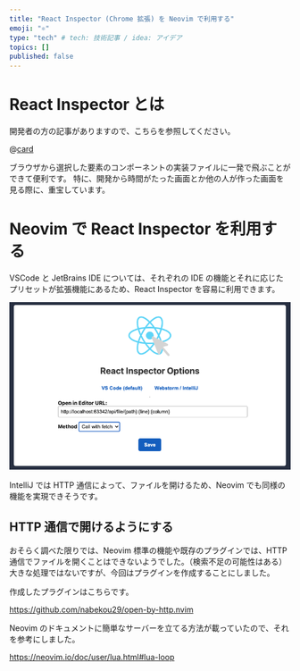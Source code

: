 ```yaml
---
title: "React Inspector (Chrome 拡張) を Neovim で利用する"
emoji: "⚛️"
type: "tech" # tech: 技術記事 / idea: アイデア
topics: []
published: false
---
```


# React Inspector とは

開発者の方の記事がありますので、こちらを参照してください。

@[card](https://zenn.dev/hand_dot/articles/a1523d8b0449ad)

ブラウザから選択した要素のコンポーネントの実装ファイルに一発で飛ぶことができて便利です。
特に、開発から時間がたった画面とか他の人が作った画面を見る際に、重宝しています。

# Neovim で React Inspector を利用する

VSCode と JetBrains IDE については、それぞれの IDE の機能とそれに応じたプリセットが拡張機能にあるため、React Inspector を容易に利用できます。

![react-inspector-options](/images/nvim-react-inspector/react-inspector-option.png)

IntelliJ では HTTP 通信によって、ファイルを開けるため、Neovim でも同様の機能を実現できそうです。

## HTTP 通信で開けるようにする

おそらく調べた限りでは、Neovim 標準の機能や既存のプラグインでは、HTTP 通信でファイルを開くことはできないようでした。（検索不足の可能性はある）
大きな処理ではないですが、今回はプラグインを作成することにしました。

作成したプラグインはこちらです。

https://github.com/nabekou29/open-by-http.nvim

Neovim のドキュメントに簡単なサーバーを立てる方法が載っていたので、それを参考にしました。

https://neovim.io/doc/user/lua.html#lua-loop
